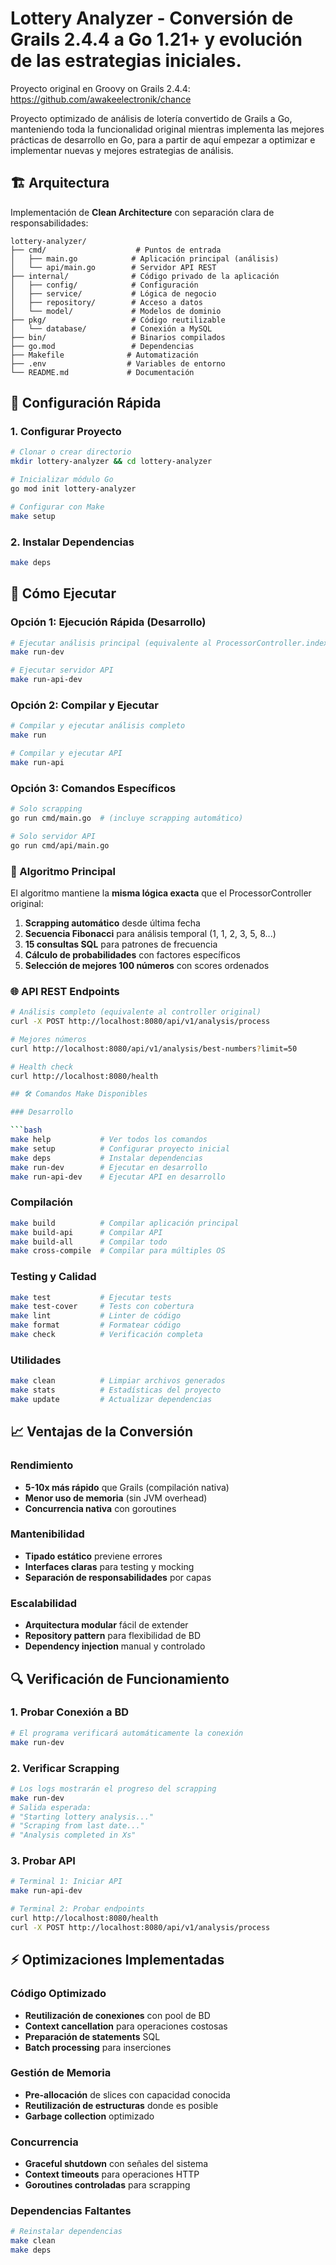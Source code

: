 # Lottery Analyzer - Conversión de Grails 2.4.4 a Go 1.21+ y evolución de las estrategias iniciales.

Proyecto original en Groovy on Grails 2.4.4: https://github.com/awakeelectronik/chance

Proyecto optimizado de análisis de lotería convertido de Grails a Go, manteniendo toda la funcionalidad original mientras implementa las mejores prácticas de desarrollo en Go, para a partir de aquí empezar a optimizar e implementar nuevas y mejores estrategias de análisis. 

## 🏗️ Arquitectura

Implementación de **Clean Architecture** con separación clara de responsabilidades:

```
lottery-analyzer/
├── cmd/                    # Puntos de entrada
│   ├── main.go            # Aplicación principal (análisis)
│   └── api/main.go        # Servidor API REST
├── internal/              # Código privado de la aplicación
│   ├── config/            # Configuración
│   ├── service/           # Lógica de negocio
│   ├── repository/        # Acceso a datos
│   └── model/             # Modelos de dominio
├── pkg/                   # Código reutilizable
│   └── database/          # Conexión a MySQL
├── bin/                   # Binarios compilados
├── go.mod                 # Dependencias
├── Makefile              # Automatización
├── .env                  # Variables de entorno
└── README.md             # Documentación
```

## 🚀 Configuración Rápida

### 1. Configurar Proyecto

```bash
# Clonar o crear directorio
mkdir lottery-analyzer && cd lottery-analyzer

# Inicializar módulo Go
go mod init lottery-analyzer

# Configurar con Make
make setup
```

### 2. Instalar Dependencias

```bash
make deps
```

## 🎯 Cómo Ejecutar

### Opción 1: Ejecución Rápida (Desarrollo)

```bash
# Ejecutar análisis principal (equivalente al ProcessorController.index())
make run-dev

# Ejecutar servidor API
make run-api-dev
```

### Opción 2: Compilar y Ejecutar

```bash
# Compilar y ejecutar análisis completo
make run

# Compilar y ejecutar API
make run-api
```

### Opción 3: Comandos Específicos

```bash
# Solo scrapping
go run cmd/main.go  # (incluye scrapping automático)

# Solo servidor API
go run cmd/api/main.go
```

### 🔧 Algoritmo Principal

El algoritmo mantiene la **misma lógica exacta** que el ProcessorController original:

1. **Scrapping automático** desde última fecha
2. **Secuencia Fibonacci** para análisis temporal (1, 1, 2, 3, 5, 8...)
3. **15 consultas SQL** para patrones de frecuencia
4. **Cálculo de probabilidades** con factores específicos
5. **Selección de mejores 100 números** con scores ordenados

### 🌐 API REST Endpoints

```bash
# Análisis completo (equivalente al controller original)
curl -X POST http://localhost:8080/api/v1/analysis/process

# Mejores números
curl http://localhost:8080/api/v1/analysis/best-numbers?limit=50

# Health check
curl http://localhost:8080/health

## 🛠️ Comandos Make Disponibles

### Desarrollo

```bash
make help           # Ver todos los comandos
make setup          # Configurar proyecto inicial
make deps           # Instalar dependencias
make run-dev        # Ejecutar en desarrollo
make run-api-dev    # Ejecutar API en desarrollo
```

### Compilación

```bash
make build          # Compilar aplicación principal
make build-api      # Compilar API
make build-all      # Compilar todo
make cross-compile  # Compilar para múltiples OS
```

### Testing y Calidad

```bash
make test           # Ejecutar tests
make test-cover     # Tests con cobertura
make lint           # Linter de código
make format         # Formatear código
make check          # Verificación completa
```

### Utilidades

```bash
make clean          # Limpiar archivos generados
make stats          # Estadísticas del proyecto
make update         # Actualizar dependencias
```

## 📈 Ventajas de la Conversión

### Rendimiento
- **5-10x más rápido** que Grails (compilación nativa)
- **Menor uso de memoria** (sin JVM overhead)
- **Concurrencia nativa** con goroutines

### Mantenibilidad
- **Tipado estático** previene errores
- **Interfaces claras** para testing y mocking
- **Separación de responsabilidades** por capas

### Escalabilidad
- **Arquitectura modular** fácil de extender
- **Repository pattern** para flexibilidad de BD
- **Dependency injection** manual y controlado

## 🔍 Verificación de Funcionamiento

### 1. Probar Conexión a BD

```bash
# El programa verificará automáticamente la conexión
make run-dev
```

### 2. Verificar Scrapping

```bash
# Los logs mostrarán el progreso del scrapping
make run-dev
# Salida esperada:
# "Starting lottery analysis..."
# "Scraping from last date..."
# "Analysis completed in Xs"
```

### 3. Probar API

```bash
# Terminal 1: Iniciar API
make run-api-dev

# Terminal 2: Probar endpoints
curl http://localhost:8080/health
curl -X POST http://localhost:8080/api/v1/analysis/process
```

## ⚡ Optimizaciones Implementadas

### Código Optimizado
- **Reutilización de conexiones** con pool de BD
- **Context cancellation** para operaciones costosas
- **Preparación de statements** SQL
- **Batch processing** para inserciones

### Gestión de Memoria
- **Pre-allocación** de slices con capacidad conocida
- **Reutilización de estructuras** donde es posible
- **Garbage collection** optimizado

### Concurrencia
- **Graceful shutdown** con señales del sistema
- **Context timeouts** para operaciones HTTP
- **Goroutines controladas** para scrapping

### Dependencias Faltantes

```bash
# Reinstalar dependencias
make clean
make deps
```
